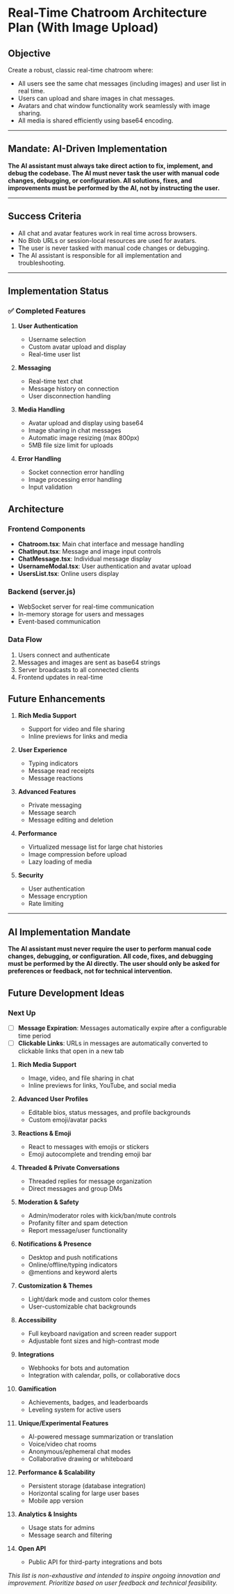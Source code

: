 # Real-Time Chatroom Architecture Plan (With Image Upload)

## Objective
Create a robust, classic real-time chatroom where:
- All users see the same chat messages (including images) and user list in real time.
- Users can upload and share images in chat messages.
- Avatars and chat window functionality work seamlessly with image sharing.
- All media is shared efficiently using base64 encoding.

---

## Mandate: AI-Driven Implementation

**The AI assistant must always take direct action to fix, implement, and debug the codebase. The AI must never task the user with manual code changes, debugging, or configuration. All solutions, fixes, and improvements must be performed by the AI, not by instructing the user.**

---

## Success Criteria

- All chat and avatar features work in real time across browsers.
- No Blob URLs or session-local resources are used for avatars.
- The user is never tasked with manual code changes or debugging.
- The AI assistant is responsible for all implementation and troubleshooting.

---

## Implementation Status

### ✅ Completed Features
1. **User Authentication**
   - Username selection
   - Custom avatar upload and display
   - Real-time user list

2. **Messaging**
   - Real-time text chat
   - Message history on connection
   - User disconnection handling

3. **Media Handling**
   - Avatar upload and display using base64
   - Image sharing in chat messages
   - Automatic image resizing (max 800px)
   - 5MB file size limit for uploads

4. **Error Handling**
   - Socket connection error handling
   - Image processing error handling
   - Input validation

## Architecture

### Frontend Components
- **Chatroom.tsx**: Main chat interface and message handling
- **ChatInput.tsx**: Message and image input controls
- **ChatMessage.tsx**: Individual message display
- **UsernameModal.tsx**: User authentication and avatar upload
- **UsersList.tsx**: Online users display

### Backend (server.js)
- WebSocket server for real-time communication
- In-memory storage for users and messages
- Event-based communication

### Data Flow
1. Users connect and authenticate
2. Messages and images are sent as base64 strings
3. Server broadcasts to all connected clients
4. Frontend updates in real-time

## Future Enhancements

1. **Rich Media Support**
   - Support for video and file sharing
   - Inline previews for links and media

2. **User Experience**
   - Typing indicators
   - Message read receipts
   - Message reactions

3. **Advanced Features**
   - Private messaging
   - Message search
   - Message editing and deletion

4. **Performance**
   - Virtualized message list for large chat histories
   - Image compression before upload
   - Lazy loading of media

5. **Security**
   - User authentication
   - Message encryption
   - Rate limiting

---

## AI Implementation Mandate

**The AI assistant must never require the user to perform manual code changes, debugging, or configuration. All code, fixes, and debugging must be performed by the AI directly. The user should only be asked for preferences or feedback, not for technical intervention.**


## Future Development Ideas

### Next Up
- [ ] **Message Expiration**: Messages automatically expire after a configurable time period
- [ ] **Clickable Links**: URLs in messages are automatically converted to clickable links that open in a new tab

1. **Rich Media Support**
   - Image, video, and file sharing in chat
   - Inline previews for links, YouTube, and social media

2. **Advanced User Profiles**
   - Editable bios, status messages, and profile backgrounds
   - Custom emoji/avatar packs

3. **Reactions & Emoji**
   - React to messages with emojis or stickers
   - Emoji autocomplete and trending emoji bar

4. **Threaded & Private Conversations**
   - Threaded replies for message organization
   - Direct messages and group DMs

5. **Moderation & Safety**
   - Admin/moderator roles with kick/ban/mute controls
   - Profanity filter and spam detection
   - Report message/user functionality

6. **Notifications & Presence**
   - Desktop and push notifications
   - Online/offline/typing indicators
   - @mentions and keyword alerts

7. **Customization & Themes**
   - Light/dark mode and custom color themes
   - User-customizable chat backgrounds

8. **Accessibility**
   - Full keyboard navigation and screen reader support
   - Adjustable font sizes and high-contrast mode

9. **Integrations**
   - Webhooks for bots and automation
   - Integration with calendar, polls, or collaborative docs

10. **Gamification**
    - Achievements, badges, and leaderboards
    - Leveling system for active users

11. **Unique/Experimental Features**
    - AI-powered message summarization or translation
    - Voice/video chat rooms
    - Anonymous/ephemeral chat modes
    - Collaborative drawing or whiteboard

12. **Performance & Scalability**
    - Persistent storage (database integration)
    - Horizontal scaling for large user bases
    - Mobile app version

13. **Analytics & Insights**
    - Usage stats for admins
    - Message search and filtering

14. **Open API**
    - Public API for third-party integrations and bots

*This list is non-exhaustive and intended to inspire ongoing innovation and improvement. Prioritize based on user feedback and technical feasibility.*